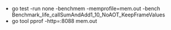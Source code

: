 - go test -run none -benchmem -memprofile=mem.out -bench Benchmark_life_callSumAndAdd1_10_NoAOT_KeepFrameValues
- go tool pprof -http=:8088 mem.out